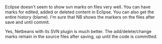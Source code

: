 Eclipse doesn't seem to show svn marks on files very well.  You can have marks for edited, added or deleted content in Eclipse.  You can also get the entire history (blame). I'm sure that NB shows the markers on the files after save and until commit.

Yes, Netbeans with its SVN plugin is much better.  The add/delete/change marks remain in the source files after saving, up until the code is committed.
